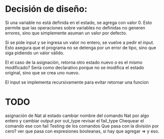 # Decisión de diseño:
Si una variable no está definida en el estado, se agrega con valor 0. Esto permite que las operaciones sobre variables no definidas no generen errores, sino que simplemente asuman un valor por defecto.

Si se pide input y se ingresa un valor no entero, se vuelve a pedir el input. Esto asegura que el programa no se detenga por un error de tipo, sino que siga pidiendo un valor válido.


El el caso de la asignación, retorna otro estado nuevo o es el mismo modificado? Sería como declarativo porque no se modifica el estado original, sino que se crea uno nuevo. 

El input se implementa recursivamente para evitar retornar una funcion


# TODO
asignación de Nat al estado
cambiar nombre del comando Nat por algo entero y cambiar output por out_type
revisar el fail_type
Chequear el comando ese con fail 
Testing de los comandos 
Que pasa con la división por cero?
ver que pasa con expresiones booleanas, si hay que agregar => y eso. 